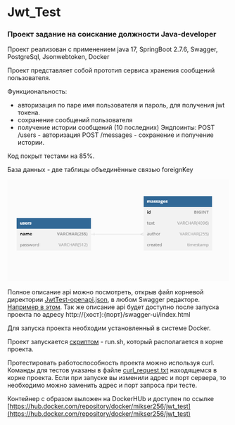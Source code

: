 # Jwt_Test

### Проект задание на соискание должности Java-developer

Проект реализован с применением java 17, SpringBoot 2.7.6, Swagger, PostgreSql, Jsonwebtoken, Docker

Проект представляет собой прототип сервиса хранения сообщений пользователя.

Функциональность:
- авторизация по паре имя пользователя и пароль, для получения jwt токена.
- сохранение сообщений пользователя
- получение истории сообщений (10 последних)
Эндпоинты:
POST /users  - авторизация
POST /messages - сохранение и получение истории.

Код покрыт тестами на 85%.

База данных - две таблицы объединённые связью foreignKey

![Схема БД](src/main/resources/DB.png)


Полное описание api можно посмотреть, открыв файл корневой директории [JwtTest-openapi.json](JwtTest-openapi.json),
в любом Swagger редакторе. [Например в этом](https://editor.swagger.io/).
Так же описание api будет доступно после запуска проекта по адресу http://{хост}:{порт}/swagger-ui/index.html

Для запуска проекта необходим установленный в системе Docker.

Проект запускается [скриптом](run.sh) - run.sh, который располагается в корне проекта.

Протестировать работоспособность проекта можно используя curl. 
Команды для тестов указаны в файле [curl_request.txt](curl_request.txt) находящемся в корне проекта.
Если при запуске вы изменили адрес и порт сервера, то необходимо можно заменить адрес и порт запроса при тесте. 

Контейнер с образом выложен на DockerHUb и доступен по ссылке [https://hub.docker.com/repository/docker/mikser256/jwt_test](https://hub.docker.com/repository/docker/mikser256/jwt_test)
